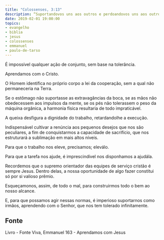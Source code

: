 ```yaml
---
title: "Colossenses, 3:13"
description: “Suportando­vos uns aos outros e perdoando­vos uns aos outros, se algum tiver queixa; assim como o Cristo vos perdoou, assim fazei vós também.” - Paulo
date: 2019-02-01 19:00:00
topics: 
- evangelho
- biblia
- jesus
- colossenses
- emmanuel
- paulo-de-tarso
---
```


É impossível qualquer ação de conjunto, sem base na tolerância.

Aprendamos com o Cristo.

O Homem identifica no próprio corpo a lei da cooperação, sem a qual não
permaneceria na Terra.

Se o estômago não suportasse as extravagâncias da boca, se as mãos não
obedecessem aos impulsos da mente, se os pés não tolerassem o peso da máquina
orgânica, a harmonia física resultaria de todo impraticável.

A queixa desfigura a dignidade do trabalho, retardando­lhe a execução.

Indispensável cultivar a renúncia aos pequenos desejos que nos são
peculiares, a fim de conquistarmos a capacidade de sacrifício, que nos estruturará a
sublimação em mais altos níveis.

Para que o trabalho nos eleve, precisamos; elevá­lo.

Para que a tarefa nos ajude, é imprescindível nos disponhamos a ajudá­la.

Recordemos que o supremo orientador das equipes de serviço cristão é
sempre Jesus. Dentro delas, a nossa oportunidade de algo fazer constitui só por si
valioso prêmio.

Esqueçamo­nos, assim, de todo o mal, para construirmos todo o bem ao
nosso alcance.

E, para que possamos agir nessas normas, é imperioso suportar­nos como
irmãos, aprendendo com o Senhor, que nos tem tolerado infinitamente.


## Fonte
Livro - Fonte Viva, Emmanuel
163 - Aprendamos com Jesus
